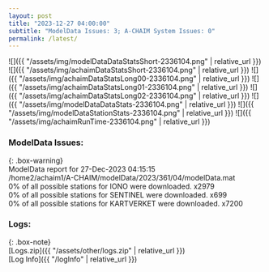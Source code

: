 ```yaml
---
layout: post
title: "2023-12-27 04:00:00"
subtitle: "ModelData Issues: 3; A-CHAIM System Issues: 0"
permalink: /latest/
---
```


![]({{ "/assets/img/modelDataDataStatsShort-2336104.png" | relative_url }})
![]({{ "/assets/img/achaimDataStatsShort-2336104.png" | relative_url }})
![]({{ "/assets/img/achaimDataStatsLong00-2336104.png" | relative_url }})
![]({{ "/assets/img/achaimDataStatsLong01-2336104.png" | relative_url }})
![]({{ "/assets/img/achaimDataStatsLong02-2336104.png" | relative_url }})
![]({{ "/assets/img/modelDataDataStats-2336104.png" | relative_url }})
![]({{ "/assets/img/modelDataStationStats-2336104.png" | relative_url }})
![]({{ "/assets/img/achaimRunTime-2336104.png" | relative_url }})


### ModelData Issues:  
  
{: .box-warning}  
 ModelData report for 27-Dec-2023 04:15:15   
 /home2/achaim1/A-CHAIM/modelData/2023/361/04/modelData.mat   
 0% of all possible stations for IONO were downloaded. x2979   
 0% of all possible stations for SENTINEL were downloaded. x699   
 0% of all possible stations for KARTVERKET were downloaded. x7200   
  


### Logs:  
  
{: .box-note}  
[Logs.zip]({{ "/assets/other/logs.zip" | relative_url }})  
[Log Info]({{ "/logInfo" | relative_url }})  
